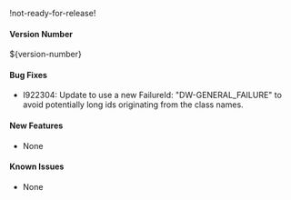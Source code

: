 !not-ready-for-release!

#### Version Number
${version-number}

#### Bug Fixes
- I922304: Update to use a new FailureId: "DW-GENERAL_FAILURE" to avoid potentially long ids originating 
from the class names.
#### New Features
- None

#### Known Issues
- None
